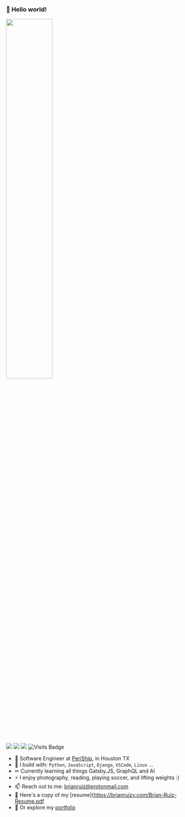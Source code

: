 ### 👋 **Hello world!** 
<div>
  <img src="https://raw.githubusercontent.com/artlaman/chalice-icon-theme/master/assets/harold.jpg" width=50%>
</div>

[<img src="https://img.shields.io/badge/github-%2312100E.svg?&style=for-the-badge&logo=github&logoColor=white" />](https://github.com/BrianRuizy) [<img src="https://img.shields.io/badge/linkedin-%230077B5.svg?&style=for-the-badge&logo=linkedin&logoColor=white" />](https://www.linkedin.com/in/brianruizy/) [<img src ="https://img.shields.io/badge/Portfolio-up-%23.svg?&style=for-the-badge&logo=&logoColor=white%22">](https://brianruizy.com/) ![Visits Badge](https://badges.pufler.dev/visits/brianruizy/brianruizy?style=for-the-badge ) 

- 🏢 Software Engineer at [PeriShip](https://www.linkedin.com/company/periship/), in Houston TX
- 🧰 I build with: `Python`, `JavaScript`, `Django`, `VSCode`, `Linux` ...
- ✏ Currently learning all things Gatsby.JS, GraphQL and AI
- ⚡ I enjoy photography, reading, playing soccer, and lifting weights :)
- 📫 Reach out to me: brianruiz@protonmail.com
- 💼 Here's a copy of my [resume](https://brianruizy.com/Brian-Ruiz-Resume.pdf
- 👔 Or explore my [portfolio](https://brianruizy.com/)
